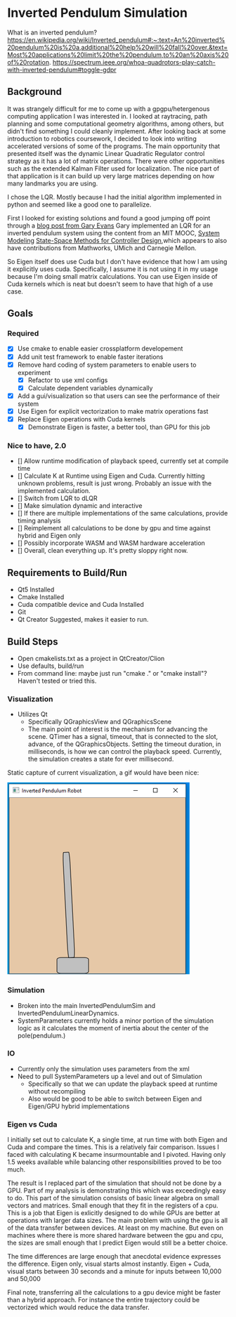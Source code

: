 # Inverted Pendulum Simulation

What is an inverted pendulum?  
https://en.wikipedia.org/wiki/Inverted_pendulum#:~:text=An%20inverted%20pendulum%20is%20a,additional%20help%20will%20fall%20over.&text=Most%20applications%20limit%20the%20pendulum,to%20an%20axis%20of%20rotation.
https://spectrum.ieee.org/whoa-quadrotors-play-catch-with-inverted-pendulum#toggle-gdpr

## Background

It was strangely difficult for me to come up with a gpgpu/hetergenous computing application I was interested in.
I looked at raytracing, path planning and some computational geometry algorithms, among others, but didn't find something I could cleanly implement.
After looking back at some introduction to robotics coursework, I decided to look into writing accelerated versions of some of the programs.
The main opportunity that presented itself was the dynamic Linear Quadratic Regulator control strategy as it has a lot of matrix operations.
There were other opportunities such as the extended Kalman Filter used for localization.
The nice part of that application is it can build up very large matrices depending on how many landmarks you are using.

I chose the LQR.  Mostly because I had the initial algorithm implemented in python
and seemed like a good one to parallelize.


First I looked for existing solutions and found a good jumping off point through a [blog post from Gary Evans](http://www.taumuon.co.uk/2016/02/lqr-control-of-inverted-pendulum-in-c-using-eigen.html)
Gary implemented an LQR for an inverted pendulum system using the content from an MIT MOOC, [System Modeling](https://ctms.engin.umich.edu/CTMS/index.php?example=InvertedPendulum&section=SystemModeling)
[State-Space Methods for Controller Design](https://ctms.engin.umich.edu/CTMS/index.php?example=InvertedPendulum&section=ControlStateSpace#6),which appears to also have contributions from Mathworks, UMich and Carnegie Mellon.

So Eigen itself does use Cuda but I don't have evidence that how I am using it explicitly uses cuda.
Specifically, I assume it is not using it in my usage because I'm doing small matrix calculations.
You can use Eigen inside of Cuda kernels which is neat but doesn't seem to have that high of a use case.



## Goals

### Required
- [x] Use cmake to enable easier crossplatform developement
- [x] Add unit test framework to enable faster iterations
- [x] Remove hard coding of system parameters to enable users to experiment
    - [x] Refactor to use xml configs
    - [x] Calculate dependent variables dynamically
- [x] Add a gui/visualization so that users can see the performance of their system
- [x] Use Eigen for explicit vectorization to make matrix operations fast
- [x] Replace Eigen operations with Cuda kernels
    - [x] Demonstrate Eigen is faster, a better tool, than GPU for this job
### Nice to have, 2.0
- [] Allow runtime modification of playback speed, currently set at compile time
- [] Calculate K at Runtime using Eigen and Cuda.  Currently hitting unknown problems, result is just wrong. Probably an issue with the implemented calculation.
- [] Switch from LQR to dLQR
- [] Make simulation dynamic and interactive
- [] If there are multiple implementations of the same calculations, provide timing analysis
- [] Reimplement all calculations to be done by gpu and time against hybrid and Eigen only
- [] Possibly incorporate WASM and WASM hardware acceleration
- [] Overall, clean everything up.  It's pretty sloppy right now.

## Requirements to Build/Run

- Qt5 Installed
- Cmake Installed
- Cuda compatible device and Cuda Installed
- Git
- Qt Creator Suggested, makes it easier to run.

## Build Steps

- Open cmakelists.txt as a project in QtCreator/Clion
- Use defaults, build/run
- From command line: maybe just run "cmake ." or "cmake install"? Haven't tested or tried this.

### Visualization

- Utilizes Qt
    - Specifically QGraphicsView and QGraphicsScene
    - The main point of interest is the mechanism for advancing the scene.
    QTimer has a signal, timeout, that is connected to the slot, advance, of the QGraphicsObjects.
    Setting the timeout duration, in milliseconds, is how we can control the playback speed.
    Currently, the simulation creates a state for ever millisecond.

Static capture of current visualization, a gif would have been nice:

![Initial ](PoCScreenCapture.PNG)

### Simulation

- Broken into the main InvertedPendulumSim and InvertedPendulumLinearDynamics.
- SystemParameters currently holds a minor portion of the simulation logic as it calculates the moment of inertia about the center of the pole(pendulum.)

### IO

- Currently only the simulation uses parameters from the xml
- Need to pull SystemParameters up a level and out of Simulation
    - Specifically so that we can update the playback speed at runtime without recompiling
    - Also would be good to be able to switch between Eigen and Eigen/GPU hybrid implementations

### Eigen vs Cuda

I initially set out to calculate K, a single time, at run time with both Eigen and Cuda and compare the times.
This is a relatively fair comparison.
Issues I faced with calculating K became insurmountable and I pivoted.
Having only 1.5 weeks available while balancing other responsibilities proved to be too much.

The result is I replaced part of the simulation that should not be done by a GPU.
Part of my analysis is demonstrating this which was exceedingly easy to do.
This part of the simulation consists of basic linear algebra on small vectors and matrices.
Small enough that they fit in the registers of a cpu.
This is a job that Eigen is exlicitly designed to do while GPUs are better at operations with larger data sizes.
The main problem with using the gpu is all of the data transfer between devices.
At least on my machine.
But even on machines where there is more shared hardware between the gpu and cpu, the sizes are small enough that I predict Eigen would still be a better choice.

The time differences are large enough that anecdotal evidence expresses the difference.
Eigen only, visual starts almost instantly.
Eigen + Cuda, visual starts between 30 seconds and a minute for inputs between 10,000 and 50,000

Final note, transferring all the calculations to a gpu device might be faster than a hybrid approach.  For instance the entire trajectory could be vectorized which would reduce the data transfer.
